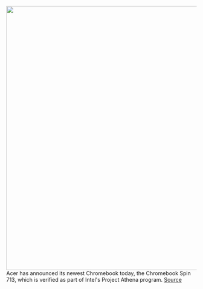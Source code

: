 <img src='https://cdn.vox-cdn.com/thumbor/1JoyNLUkdaYnzq5GW-zapwk_-_g=/0x0:3000x2000/1200x800/filters:focal(1260x760:1740x1240)/cdn.vox-cdn.com/uploads/chorus_image/image/66969789/Acer_Chromebook_Spin_713_CP713_2W_High_07.0.jpg' width='700px' /><br/>
Acer has announced its newest Chromebook today, the Chromebook Spin 713, which is verified as part of Intel's Project Athena program.
<a href='https://www.theverge.com/2020/6/23/21299239/acer-chromebook-spin-713-311-chrome-os-budget-laptops'> Source <a/>